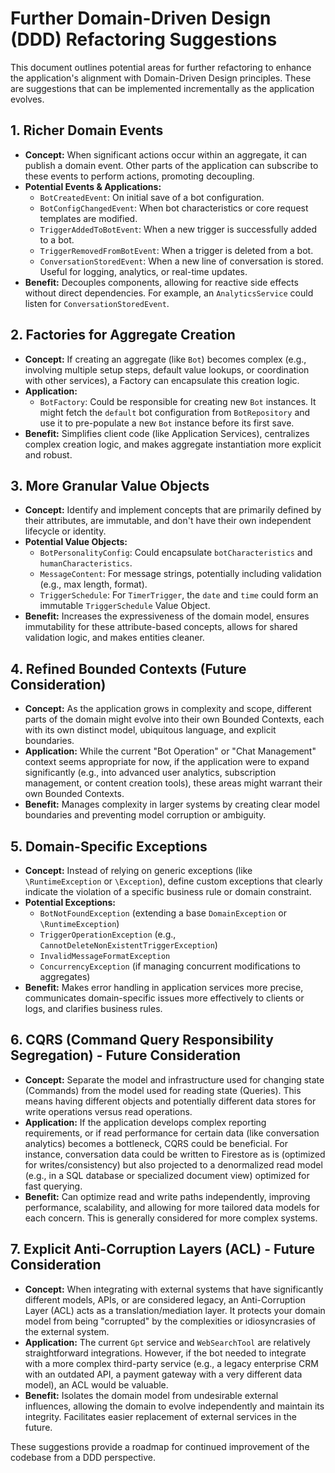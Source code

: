 # Further Domain-Driven Design (DDD) Refactoring Suggestions

This document outlines potential areas for further refactoring to enhance the application's alignment with Domain-Driven Design principles. These are suggestions that can be implemented incrementally as the application evolves.

## 1. Richer Domain Events

*   **Concept:** When significant actions occur within an aggregate, it can publish a domain event. Other parts of the application can subscribe to these events to perform actions, promoting decoupling.
*   **Potential Events & Applications:**
    *   `BotCreatedEvent`: On initial save of a bot configuration.
    *   `BotConfigChangedEvent`: When bot characteristics or core request templates are modified.
    *   `TriggerAddedToBotEvent`: When a new trigger is successfully added to a bot.
    *   `TriggerRemovedFromBotEvent`: When a trigger is deleted from a bot.
    *   `ConversationStoredEvent`: When a new line of conversation is stored. Useful for logging, analytics, or real-time updates.
*   **Benefit:** Decouples components, allowing for reactive side effects without direct dependencies. For example, an `AnalyticsService` could listen for `ConversationStoredEvent`.

## 2. Factories for Aggregate Creation

*   **Concept:** If creating an aggregate (like `Bot`) becomes complex (e.g., involving multiple setup steps, default value lookups, or coordination with other services), a Factory can encapsulate this creation logic.
*   **Application:**
    *   `BotFactory`: Could be responsible for creating new `Bot` instances. It might fetch the `default` bot configuration from `BotRepository` and use it to pre-populate a new `Bot` instance before its first save.
*   **Benefit:** Simplifies client code (like Application Services), centralizes complex creation logic, and makes aggregate instantiation more explicit and robust.

## 3. More Granular Value Objects

*   **Concept:** Identify and implement concepts that are primarily defined by their attributes, are immutable, and don't have their own independent lifecycle or identity.
*   **Potential Value Objects:**
    *   `BotPersonalityConfig`: Could encapsulate `botCharacteristics` and `humanCharacteristics`.
    *   `MessageContent`: For message strings, potentially including validation (e.g., max length, format).
    *   `TriggerSchedule`: For `TimerTrigger`, the `date` and `time` could form an immutable `TriggerSchedule` Value Object.
*   **Benefit:** Increases the expressiveness of the domain model, ensures immutability for these attribute-based concepts, allows for shared validation logic, and makes entities cleaner.

## 4. Refined Bounded Contexts (Future Consideration)

*   **Concept:** As the application grows in complexity and scope, different parts of the domain might evolve into their own Bounded Contexts, each with its own distinct model, ubiquitous language, and explicit boundaries.
*   **Application:** While the current "Bot Operation" or "Chat Management" context seems appropriate for now, if the application were to expand significantly (e.g., into advanced user analytics, subscription management, or content creation tools), these areas might warrant their own Bounded Contexts.
*   **Benefit:** Manages complexity in larger systems by creating clear model boundaries and preventing model corruption or ambiguity.

## 5. Domain-Specific Exceptions

*   **Concept:** Instead of relying on generic exceptions (like `\RuntimeException` or `\Exception`), define custom exceptions that clearly indicate the violation of a specific business rule or domain constraint.
*   **Potential Exceptions:**
    *   `BotNotFoundException` (extending a base `DomainException` or `\RuntimeException`)
    *   `TriggerOperationException` (e.g., `CannotDeleteNonExistentTriggerException`)
    *   `InvalidMessageFormatException`
    *   `ConcurrencyException` (if managing concurrent modifications to aggregates)
*   **Benefit:** Makes error handling in application services more precise, communicates domain-specific issues more effectively to clients or logs, and clarifies business rules.

## 6. CQRS (Command Query Responsibility Segregation) - Future Consideration

*   **Concept:** Separate the model and infrastructure used for changing state (Commands) from the model used for reading state (Queries). This means having different objects and potentially different data stores for write operations versus read operations.
*   **Application:** If the application develops complex reporting requirements, or if read performance for certain data (like conversation analytics) becomes a bottleneck, CQRS could be beneficial. For instance, conversation data could be written to Firestore as is (optimized for writes/consistency) but also projected to a denormalized read model (e.g., in a SQL database or specialized document view) optimized for fast querying.
*   **Benefit:** Can optimize read and write paths independently, improving performance, scalability, and allowing for more tailored data models for each concern. This is generally considered for more complex systems.

## 7. Explicit Anti-Corruption Layers (ACL) - Future Consideration

*   **Concept:** When integrating with external systems that have significantly different models, APIs, or are considered legacy, an Anti-Corruption Layer (ACL) acts as a translation/mediation layer. It protects your domain model from being "corrupted" by the complexities or idiosyncrasies of the external system.
*   **Application:** The current `Gpt` service and `WebSearchTool` are relatively straightforward integrations. However, if the bot needed to integrate with a more complex third-party service (e.g., a legacy enterprise CRM with an outdated API, a payment gateway with a very different data model), an ACL would be valuable.
*   **Benefit:** Isolates the domain model from undesirable external influences, allowing the domain to evolve independently and maintain its integrity. Facilitates easier replacement of external services in the future.

These suggestions provide a roadmap for continued improvement of the codebase from a DDD perspective.

